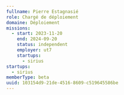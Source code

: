 ```yaml
---
fullname: Pierre Estagnasié
role: Chargé de déploiement
domaine: Déploiement
missions:
  - start: 2023-11-20
    end: 2024-09-20
    status: independent
    employer: ut7
    startups:
      - sirius
startups:
  - sirius
memberType: beta
uuid: 103154d9-21de-4516-8609-c519645586be
---
```

